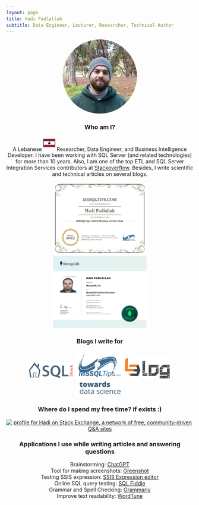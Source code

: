 ```yaml
---
layout: page
title: Hadi Fadlallah
subtitle: Data Engineer, Lecturer, Researcher, Technical Author
---
```


<p align="center" >
<img src="/assets/img/linkedinProfile.jpg"  style="border-radius: 50%">
</p>

<h3 align="center">Who am I?</h3>

<p align="center">A Lebanese <sup><a href="https://en.wikipedia.org/wiki/Lebanon"><img src="/assets/img/aboutme/icon-lb.png" style="height: 24pt; width: 24pt;"/></a></sup> Researcher, Data Engineer, and Business Intelligence Developer.
I have been working with SQL Server (and related technologies) for more than 10 years. Also, I am one of the top ETL and SQL Server Integration Services contributors at <a href="https://stackoverflow.com/users/7031230/hadi">Stackoverflow</a>. Besides, I write scientific and technical articles on several blogs.</p>

<p align="center">
<a href="/certification"><img src="/assets/certificate/Hadi_2022RookieoftheYear.jpg" style="width: 50%; height: 50%"></a> <a href="/certification"><img src="/assets/certificate/MongoDB_137942193.jpg" style="width: 50%; height: 50%"></a>
</p>

<h3 align="center">Blogs I write for</h3>

<p align="center">
<a href="https://www.sqlshack.com/author/hadi/"><img src= "/assets/img/aboutme/sqlshack.png" style="width: 25%; height: 25%"></a>&nbsp;<a href="https://www.mssqltips.com/sqlserverauthor/412/hadi-fadlallah/?utm_source=HadiFadlallah"><img src= "/assets/img/aboutme/mssql_logo.png"  style="width: 25%; height: 25%"></a>&nbsp;<a href="https://medium.com/munchy-bytes"><img src= "/assets/img/aboutme/techblog.png"  style="width: 25%; height: 25%"></a>&nbsp;<a href="http://towardsdatascience.com/@hadi-fadlullah"><img src= "/assets/img/aboutme/tds.png"  style="width: 25%; height: 25%"></a>
</p>

<h3 align="center">Where do I spend my free time? if exists :)</h3>

<p align="center">
<a href="https://stackexchange.com/users/9455902/hadi?tab=accounts"><img src="https://stackexchange.com/users/flair/9455902.png" width="233" height="65" alt="profile for Hadi on Stack Exchange, a network of free, community-driven Q&amp;A sites" title="profile for Hadi on Stack Exchange, a network of free, community-driven Q&amp;A sites"></a>
</p>

<h3 align="center">Applications I use while writing articles and answering questions</h3>

<p align="center">
Brainstorming: <a href="https://chat.openai.com/chat">ChatGPT</a><br>
Tool for making screenshots: <a href="https://getgreenshot.org/">Greenshot</a><br>
Testing SSIS expression: <a href="https://github.com/sqlgreen/SSIS-Expression-Editor">SSIS Expression editor</a><br>
Online SQL query testing: <a href="http://sqlfiddle.com/">SQL Fiddle</a><br>
Grammar and Spell Checking: <a href="https://grammarly.com/">Grammarly</a><br>
Improve text readability: <a href="https://www.wordtune.com/">WordTune</a>
</p>
